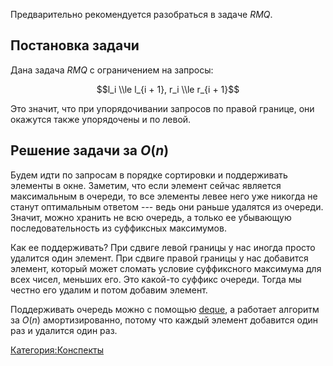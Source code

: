 Предварительно рекомендуется разобраться в задаче $RMQ$.

## Постановка задачи

Дана задача $RMQ$ с ограничением на запросы:

$$l_i \\le l_{i + 1}, r_i \\le r_{i + 1}$$

Это значит, что при упорядочивании запросов по правой границе, они
окажутся также упорядочены и по левой.

## Решение задачи за $O(n)$

Будем идти по запросам в порядке сортировки и поддерживать элементы в
окне. Заметим, что если элемент сейчас является максимальным в
очереди, то все элементы левее него уже никогда не станут
оптимальным ответом --- ведь они раньше удалятся из очереди.
Значит, можно хранить не всю очередь, а только ее убывающую
последовательность из суффиксных максимумов.

Как ее поддерживать? При сдвиге левой границы у нас иногда просто
удалится один элемент. При сдвиге правой границы у нас добавится
элемент, который может сломать условие суффиксного максимума для всех
чисел, меньших его. Это какой-то суффикс очереди. Тогда мы честно его
удалим и потом добавим элемент.

Поддерживать очередь можно с помощью [deque](deque "wikilink"), а
работает алгоритм за $O(n)$ амортизированно, потому что каждый
элемент добавится один раз и удалится один раз.

[Категория:Конспекты](Категория:Конспекты "wikilink")